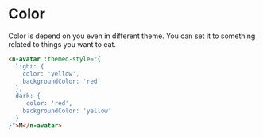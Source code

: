 # Color
Color is depend on you even in different theme. You can set it to something related to things you want to eat.
```html
<n-avatar :themed-style="{
  light: {
    color: 'yellow',
    backgroundColor: 'red'
  },
  dark: {
     color: 'red',
    backgroundColor: 'yellow'
  }
}">M</n-avatar>
```